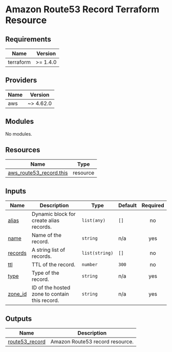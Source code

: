 # Amazon Route53 Record Terraform Resource

## Requirements

| Name      | Version  |
| --------- | -------- |
| terraform | >= 1.4.0 |

## Providers

| Name | Version   |
| ---- | --------- |
| aws  | ~> 4.62.0 |

## Modules

No modules.

## Resources

| Name                                                                                                                  | Type     |
| --------------------------------------------------------------------------------------------------------------------- | -------- |
| [aws_route53_record.this](https://registry.terraform.io/providers/hashicorp/aws/latest/docs/resources/route53_record) | resource |

## Inputs

| Name                                                   | Description                                   | Type           | Default | Required |
| ------------------------------------------------------ | --------------------------------------------- | -------------- | ------- | :------: |
| <a name="input_alias"></a> [alias](#input_alias)       | Dynamic block for create alias records.       | `list(any)`    | `[]`    |    no    |
| <a name="input_name"></a> [name](#input_name)          | Name of the record.                           | `string`       | n/a     |   yes    |
| <a name="input_records"></a> [records](#input_records) | A string list of records.                     | `list(string)` | `[]`    |    no    |
| <a name="input_ttl"></a> [ttl](#input_ttl)             | TTL of the record.                            | `number`       | `300`   |    no    |
| <a name="input_type"></a> [type](#input_type)          | Type of the record.                           | `string`       | n/a     |   yes    |
| <a name="input_zone_id"></a> [zone_id](#input_zone_id) | ID of the hosted zone to contain this record. | `string`       | n/a     |   yes    |

## Outputs

| Name                                                                          | Description                     |
| ----------------------------------------------------------------------------- | ------------------------------- |
| <a name="output_route53_record"></a> [route53_record](#output_route53_record) | Amazon Route53 record resource. |

